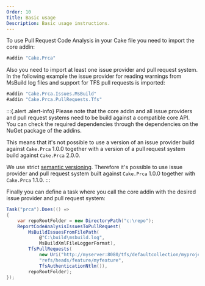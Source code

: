 ```yaml
---
Order: 10
Title: Basic usage
Description: Basic usage instructions.
---
```

To use Pull Request Code Analysis in your Cake file you need to import the core addin:

```csharp
#addin "Cake.Prca"
```

Also you need to import at least one issue provider and pull request system.
In the following example the issue provider for reading warnings from MsBuild log files
and support for TFS pull requests is imported:

```csharp
#addin "Cake.Prca.Issues.MsBuild"
#addin "Cake.Prca.PullRequests.Tfs"
```

:::{.alert .alert-info}
Please note that the core addin and all issue providers and pull request systems need to be build
against a compatible core API.
You can check the required dependencies through the dependencies on the NuGet package of the addins.

This means that it's not possible to use a version of an issue provider build against `Cake.Prca` 1.0.0
together with a version of a pull request system build against `Cake.Prca` 2.0.0.

We use strict [semantic versioning].
Therefore it's possible to use issue provider and pull request system built against `Cake.Prca` 1.0.0
together with `Cake.Prca` 1.1.0.
:::

Finally you can define a task where you call the core addin with the desired issue provider and pull request system:

```csharp
Task("prca").Does(() =>
{
    var repoRootFolder = new DirectoryPath("c:\repo");
    ReportCodeAnalysisIssuesToPullRequest(
        MsBuildIssuesFromFilePath(
            @"C:\build\msbuild.log",
            MsBuildXmlFileLoggerFormat),
        TfsPullRequests(
            new Uri("http://myserver:8080/tfs/defaultcollection/myproject/_git/myrepository"),
            "refs/heads/feature/myfeature",
            TfsAuthenticationNtlm()),
        repoRootFolder);
});
```

[semantic versioning]: http://semver.org/